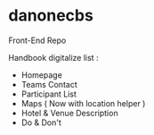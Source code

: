 # danonecbs

Front-End Repo

Handbook digitalize list :
- Homepage
- Teams Contact
- Participant List
- Maps ( Now with location helper )
- Hotel & Venue Description
- Do & Don't


